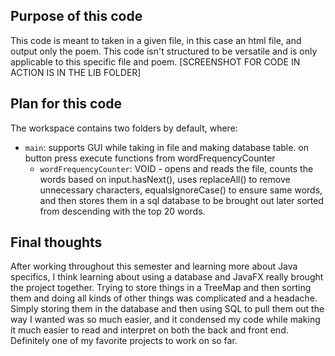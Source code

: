 ## Purpose of this code

This code is meant to taken in a given file, in this case an html file, and output only the poem.  This code isn't structured to be versatile and is only applicable to this specific file and poem.  [SCREENSHOT FOR CODE IN ACTION IS IN THE LIB FOLDER]

## Plan for this code

The workspace contains two folders by default, where:

- `main`: supports GUI while taking in file and making database table. on button press execute functions from wordFrequencyCounter
    - `wordFrequencyCounter`: VOID - opens and reads the file, counts the words based on input.hasNext(), uses replaceAll() to remove unnecessary characters, equalsIgnoreCase() to ensure same words, and then stores them in a sql database to be brought out later sorted from descending with the top 20 words.

## Final thoughts

After working throughout this semester and learning more about Java specifics, I think learning about using a database and JavaFX really brought the project together.  Trying to store things in a TreeMap and then sorting them and doing all kinds of other things was complicated and a headache.  Simply storing them in the database and then using SQL to pull them out the way I wanted was so much easier, and it condensed my code while making it much easier to read and interpret on both the back and front end.  Definitely one of my favorite projects to work on so far.